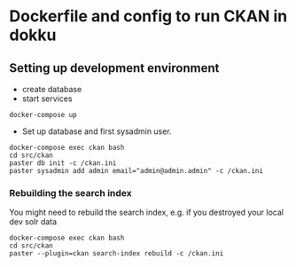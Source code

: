 Dockerfile and config to run CKAN in dokku
==========================================

Setting up development environment
----------------------------------

- create database
- start services
```
docker-compose up
```
- Set up database and first sysadmin user.
```
docker-compose exec ckan bash
cd src/ckan
paster db init -c /ckan.ini
paster sysadmin add admin email="admin@admin.admin" -c /ckan.ini
```

### Rebuilding the search index

You might need to rebuild the search index, e.g. if you destroyed your local dev solr data

```
docker-compose exec ckan bash
cd src/ckan
paster --plugin=ckan search-index rebuild -c /ckan.ini
```